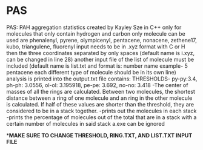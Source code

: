 # PAS
PAS: PAH aggregation statistics
created by Kayley Sze in C++
only for molecules that only contain hydrogen and carbon
only molecule can be used are phenalenyl, pyrene, olympicenyl, pentacene, nonacene, zethene17, kubo, triangulene, fluorenyl
input needs to be in .xyz format with C or H then the three coordinates separated by only spaces (default name is i.xyz, can be changed in line 28)
another input file of the list of molecule must be included (default name is list.txt and format is:
number name
  example- 5 pentacene
each different type of molecule should be in its own line)
analysis is printed into the output.txt file
contains:
THRESHOLDS- py-py:3.4, ph-ph: 3.0556, ol-ol: 3.195918, pe-pe: 3.692, no-no: 3.418
  -The center of masses of all the rings are calculated. Between two molecules, the shortest distance between a ring of one molecule and an ring in the other molecule is calculated. If half of these values are shorter than the threshold, they are considered to be in a stack together.
  -prints out the molecules in each stack 
  -prints the percentage of molecules out of the total that are in a stack with a certain number of molecules in said stack
  a.exe can be ignored

*****MAKE SURE TO CHANGE THRESHOLD, RING.TXT, AND LIST.TXT INPUT FILE****
